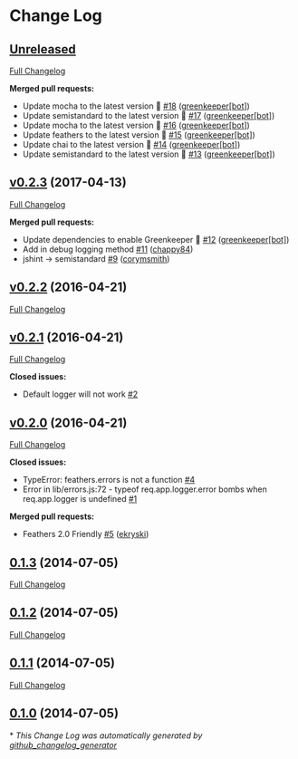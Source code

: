 # Change Log

## [Unreleased](https://github.com/feathersjs-ecosystem/feathers-logger/tree/HEAD)

[Full Changelog](https://github.com/feathersjs-ecosystem/feathers-logger/compare/v0.2.3...HEAD)

**Merged pull requests:**

- Update mocha to the latest version 🚀 [\#18](https://github.com/feathersjs-ecosystem/feathers-logger/pull/18) ([greenkeeper[bot]](https://github.com/apps/greenkeeper))
- Update semistandard to the latest version 🚀 [\#17](https://github.com/feathersjs-ecosystem/feathers-logger/pull/17) ([greenkeeper[bot]](https://github.com/apps/greenkeeper))
- Update mocha to the latest version 🚀 [\#16](https://github.com/feathersjs-ecosystem/feathers-logger/pull/16) ([greenkeeper[bot]](https://github.com/apps/greenkeeper))
- Update feathers to the latest version 🚀 [\#15](https://github.com/feathersjs-ecosystem/feathers-logger/pull/15) ([greenkeeper[bot]](https://github.com/apps/greenkeeper))
- Update chai to the latest version 🚀 [\#14](https://github.com/feathersjs-ecosystem/feathers-logger/pull/14) ([greenkeeper[bot]](https://github.com/apps/greenkeeper))
- Update semistandard to the latest version 🚀 [\#13](https://github.com/feathersjs-ecosystem/feathers-logger/pull/13) ([greenkeeper[bot]](https://github.com/apps/greenkeeper))

## [v0.2.3](https://github.com/feathersjs-ecosystem/feathers-logger/tree/v0.2.3) (2017-04-13)
[Full Changelog](https://github.com/feathersjs-ecosystem/feathers-logger/compare/v0.2.2...v0.2.3)

**Merged pull requests:**

- Update dependencies to enable Greenkeeper 🌴 [\#12](https://github.com/feathersjs-ecosystem/feathers-logger/pull/12) ([greenkeeper[bot]](https://github.com/apps/greenkeeper))
- Add in debug logging method [\#11](https://github.com/feathersjs-ecosystem/feathers-logger/pull/11) ([chappy84](https://github.com/chappy84))
- jshint -\> semistandard [\#9](https://github.com/feathersjs-ecosystem/feathers-logger/pull/9) ([corymsmith](https://github.com/corymsmith))

## [v0.2.2](https://github.com/feathersjs-ecosystem/feathers-logger/tree/v0.2.2) (2016-04-21)
[Full Changelog](https://github.com/feathersjs-ecosystem/feathers-logger/compare/v0.2.1...v0.2.2)

## [v0.2.1](https://github.com/feathersjs-ecosystem/feathers-logger/tree/v0.2.1) (2016-04-21)
[Full Changelog](https://github.com/feathersjs-ecosystem/feathers-logger/compare/v0.2.0...v0.2.1)

**Closed issues:**

- Default logger will not work [\#2](https://github.com/feathersjs-ecosystem/feathers-logger/issues/2)

## [v0.2.0](https://github.com/feathersjs-ecosystem/feathers-logger/tree/v0.2.0) (2016-04-21)
[Full Changelog](https://github.com/feathersjs-ecosystem/feathers-logger/compare/0.1.3...v0.2.0)

**Closed issues:**

- TypeError: feathers.errors is not a function [\#4](https://github.com/feathersjs-ecosystem/feathers-logger/issues/4)
- Error in lib/errors.js:72 - typeof req.app.logger.error bombs when req.app.logger is undefined [\#1](https://github.com/feathersjs-ecosystem/feathers-logger/issues/1)

**Merged pull requests:**

- Feathers 2.0 Friendly [\#5](https://github.com/feathersjs-ecosystem/feathers-logger/pull/5) ([ekryski](https://github.com/ekryski))

## [0.1.3](https://github.com/feathersjs-ecosystem/feathers-logger/tree/0.1.3) (2014-07-05)
[Full Changelog](https://github.com/feathersjs-ecosystem/feathers-logger/compare/0.1.2...0.1.3)

## [0.1.2](https://github.com/feathersjs-ecosystem/feathers-logger/tree/0.1.2) (2014-07-05)
[Full Changelog](https://github.com/feathersjs-ecosystem/feathers-logger/compare/0.1.1...0.1.2)

## [0.1.1](https://github.com/feathersjs-ecosystem/feathers-logger/tree/0.1.1) (2014-07-05)
[Full Changelog](https://github.com/feathersjs-ecosystem/feathers-logger/compare/0.1.0...0.1.1)

## [0.1.0](https://github.com/feathersjs-ecosystem/feathers-logger/tree/0.1.0) (2014-07-05)


\* *This Change Log was automatically generated by [github_changelog_generator](https://github.com/skywinder/Github-Changelog-Generator)*